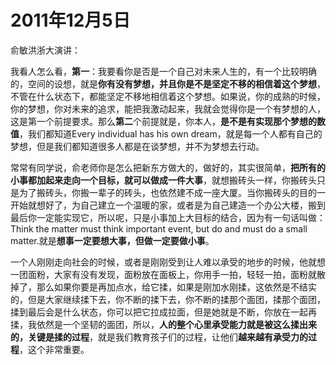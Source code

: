 # 2011年12月5日

俞敏洪浙大演讲：

我看人怎么看，**第一**：我要看你是否是一个自己对未来人生的，有一个比较明确的，空间的设想，就是**你有没有梦想，并且你是不是坚定不移的相信着这个梦想**，不管在什么状态下，都能坚定不移地相信着这个梦想。如果说，你的成熟的时候，你的梦想，你对未来的追求，能把我激动起来，我就会觉得你是一个有梦想的人，这是第一个前提要求。那么**第二**个前提就是，你本人，**是不是有实现那个梦想的数值**，我们都知道Every individual has his own dream，就是每一个人都有自己的梦想，但是我们都知道很多人都是在谈梦想，并不为梦想去行动。

常常有同学说，俞老师你是怎么把新东方做大的，做好的，其实很简单，**把所有的小事都加起来走向一个目标，就可以做成一件大事**，就想搬砖头一样，你搬砖头只是为了搬砖头，你搬一辈子的砖头，也依然建不成一座大厦。当你搬砖头的目的一开始就想好了，为自己建立一个温暖的家，或者是为自己建造一个办公大楼，搬到最后你一定能实现它，所以呢，只是小事加上大目标的结合，因为有一句话叫做：Think the matter must think important event, but do and must do a small matter.就是**想事一定要想大事，但做一定要做小事**。

一个人刚刚走向社会的时候，或者是刚刚受到让人难以承受的地步的时候，他就想一团面粉，大家有没有发现，面粉放在面板上，你用手一拍，轻轻一拍，面粉就散掉了，那么如果你要是再加点水，给它揉，如果是刚加水刚揉，这依然是不结实的，但是大家继续揉下去，你不断的揉下去，你不断的揉那个面团，揉那个面团，揉到最后会是什么状态，你可以把它拉成拉面，但是她就是不断，你放在一起再揉，我依然是一个坚韧的面团，所以，**人的整个心里承受能力就是被这么揉出来的，关键是揉的过程**，就是我们教育孩子们的过程，让他们**越来越有承受力的过程**，这个非常重要。


